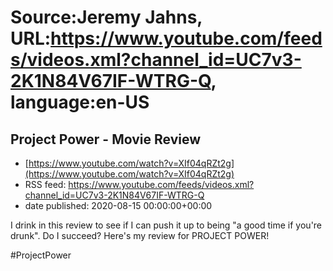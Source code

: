 # Source:Jeremy Jahns, URL:https://www.youtube.com/feeds/videos.xml?channel_id=UC7v3-2K1N84V67IF-WTRG-Q, language:en-US

## Project Power - Movie Review
 - [https://www.youtube.com/watch?v=XIf04qRZt2g](https://www.youtube.com/watch?v=XIf04qRZt2g)
 - RSS feed: https://www.youtube.com/feeds/videos.xml?channel_id=UC7v3-2K1N84V67IF-WTRG-Q
 - date published: 2020-08-15 00:00:00+00:00

I drink in this review to see if I can push it up to being "a good time if you're drunk". Do I succeed? Here's my review for PROJECT POWER!

#ProjectPower

